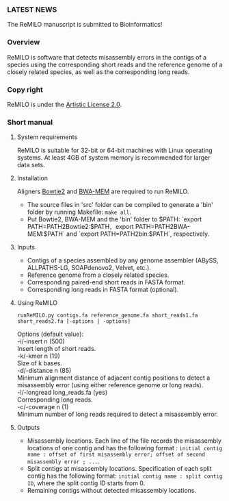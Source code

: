 ### LATEST NEWS
The ReMILO manuscript is submitted to Bioinformatics! 

### Overview
ReMILO is software that detects misassembly errors in the contigs of a species  using  the corresponding short reads and the reference genome of a closely related species, as well as the corresponding long reads.

### Copy right
ReMILO is under the [Artistic License 2.0](http://opensource.org/licenses/Artistic-2.0).

### Short manual
1. System requirements

   ReMILO is suitable for 32-bit or 64-bit machines with Linux operating systems. At least 4GB of system memory is recommended for larger data sets.

2. Installation

   Aligners [Bowtie2](http://bowtie-bio.sourceforge.net/bowtie2/index.shtml) and [BWA-MEM](http://bio-bwa.sourceforge.net/) are required to run ReMILO.  
   * The source files in 'src' folder can be compiled to generate a 'bin' folder by running Makefile: `make all`. 
   * Put Bowtie2, BWA-MEM and the 'bin' folder to $PATH: `export PATH=PATH2Bowtie2:$PATH`, `export PATH=PATH2BWA-MEM:$PATH` and `export PATH=PATH2bin:$PATH`, respectively.  


3. Inputs
   * Contigs of a species assembled by any genome assembler (ABySS, ALLPATHS-LG, SOAPdenovo2, Velvet, etc.).
   * Reference genome from a closely related species.
   * Corresponding paired-end short reads in FASTA format.
   * Corresponding long reads in FASTA format (optional).

4. Using ReMILO

   ```
   runReMILO.py contigs.fa reference_genome.fa short_reads1.fa short_reads2.fa [-options | -options]
   ```

   Options (default value):  
   -i/-insert n (500)  
   Insert length of short reads.  
   -k/-kmer n (19)  
   Size of k bases.  
   -d/-distance n (85)  
   Minimum alignment distance of adjacent contig positions to detect a misassembly error (using either reference genome or long reads).  
   -l/-longread long_reads.fa (yes)  
   Corresponding long reads.  
   -c/-coverage n (1)  
   Minimum number of long reads required to detect a misassembly error.

5. Outputs
   * Misassembly locations. Each line of the file records the misassembly locations of one contig and has the following format : `initial contig name : offset of first misassembly error; offset of second misassembly error ; ...`.
   * Split contigs at misassembly locations. Specification of each split contig has the following format: `initial contig name : split contig ID`, where the split contig ID starts from 0.
   * Remaining contigs without detected misassembly locations. 
